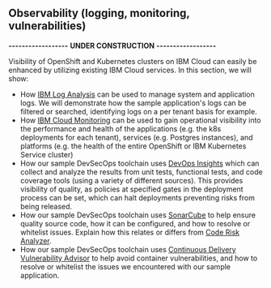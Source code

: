 ## Observability (logging, monitoring, vulnerabilities)

**------------------**
**UNDER CONSTRUCTION**
**------------------**

Visibility of OpenShift and Kubernetes clusters on IBM Cloud can easily be enhanced by utilizing existing IBM Cloud services.  In this section, we will show:

* How [IBM Log Analysis](https://cloud.ibm.com/docs/log-analysis?topic=log-analysis-getting-started) can be used to manage system and application logs.  We will demonstrate how the sample application's logs can be filtered or searched, identifying logs on a per tenant basis for example.
* How [IBM Cloud Monitoring](https://cloud.ibm.com/docs/monitoring?topic=monitoring-getting-started) can be used to gain operational visibility into the performance and health of the applications (e.g. the k8s deployments for each tenant), services (e.g. Postgres instances), and platforms (e.g. the health of the entire OpenShift or IBM Kubernetes Service cluster) 
* How our sample DevSecOps toolchain uses [DevOps Insights](https://cloud.ibm.com/docs/ContinuousDelivery?topic=ContinuousDelivery-di_working) which can collect and analyze the results from unit tests, functional tests, and code coverage tools (using a variety of different sources).  This provides visibility of quality, as policies at specified gates in the deployment process can be set, which can halt deployments preventing risks from being released.
* How our sample DevSecOps toolchain uses [SonarCube](https://cloud.ibm.com/docs/devsecops?topic=ContinuousDelivery-sonarqube) to help ensure quality source code, how it can be configured, and how to resolve or whitelist issues.  Explain how this relates or differs from [Code Risk Analyzer](https://cloud.ibm.com/docs/code-risk-analyzer-cli-plugin).
* How our sample DevSecOps toolchain uses [Continuous Delivery Vulnerability Advisor](https://cloud.ibm.com/docs/Registry?topic=Registry-registry_faq) to help avoid container vulnerabilities, and how to resolve or whitelist the issues we encountered with our sample application.